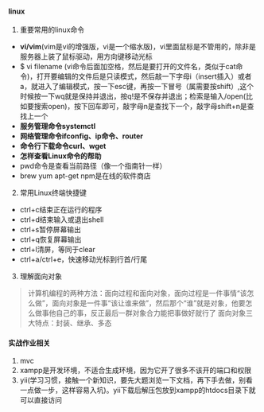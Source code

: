 #### linux
1. 重要常用的linux命令
* **vi/vim**(vim是vi的增强版，vi是一个缩水版)，vi里面鼠标是不管用的，除非是服务器上装了鼠标驱动，用方向键移动光标
* $ vi filename (vi命令后面加空格，然后是要打开的文件名，类似于cat命令)，打开要编辑的文件后是只读模式，然后敲一下字母i（insert插入）或者a，就进入了编辑模式，按一下esc键，再按一下冒号（属需要按shift）,这个时候按一下wq就是保持并退出，按q!是不保存并退出；检索是输入/open(比如要搜索open)，按下回车即可，敲字母n是查找下一个，敲字母shift+n是查找上一个
* **服务管理命令systemctl**
* **网络管理命令ifconfig、ip命令、router**
* **命令行下载命令curl、wget**
* **怎样查看Linux命令的帮助**
* pwd命令是查看当前路径（像一个指南针一样）
* brew yum apt-get npm是在线的软件商店
2. 常用Linux终端快捷键
* ctrl+c结束正在运行的程序
* ctrl+d结束输入或退出shell
* ctrl+s暂停屏幕输出
* ctrl+q恢复屏幕输出
* ctrl+l清屏，等同于clear
* ctrl+a/ctrl+e，快速移动光标到行首/行尾
3. 理解面向对象
> 计算机编程的两种方法：面向过程和面向对象，面向过程是一件事情“该怎么做”，面向对象是一件事“该让谁来做”，然后那个“谁”就是对象，他要怎么做事他自己的事，反正最后一群对象合力能把事做好就行了
> 面向对象三大特点：封装、继承、多态

#### 实战作业相关
1. mvc
2. xampp是开发环境，不适合生成环境，因为它开了很多不该开的端口和权限
2. yii(学习习惯，接触一个新知识，要先大题浏览一下文档，再下手去做，别看一点做一步，这样容易入坑)。yii下载后解压包放到xampp的htdocs目录下就可以直接访问
